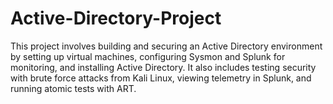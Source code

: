 # Active-Directory-Project
This project involves building and securing an Active Directory environment by setting up virtual machines, configuring Sysmon and Splunk for monitoring, and installing Active Directory. It also includes testing security with brute force attacks from Kali Linux, viewing telemetry in Splunk, and running atomic tests with ART.
